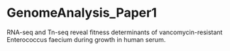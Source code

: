 # GenomeAnalysis_Paper1
RNA-seq and Tn-seq reveal fitness determinants of vancomycin-resistant Enterococcus faecium during growth in human serum.
